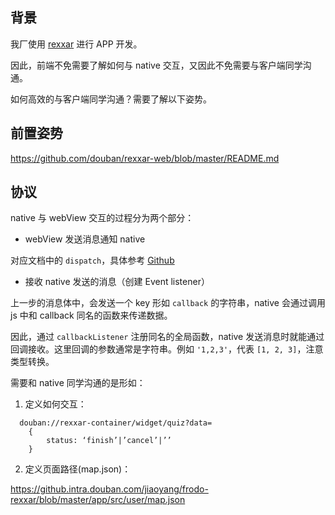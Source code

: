 
## 背景

我厂使用 [rexxar](https://github.com/douban/rexxar-web) 进行 APP 开发。

因此，前端不免需要了解如何与 native 交互，又因此不免需要与客户端同学沟通。

如何高效的与客户端同学沟通？需要了解以下姿势。

## 前置姿势

https://github.com/douban/rexxar-web/blob/master/README.md

## 协议

native 与 webView 交互的过程分为两个部分：

- webView 发送消息通知 native

对应文档中的 `dispatch`，具体参考 [Github](https://github.com/douban/rexxar-web#%E4%BD%BF%E7%94%A8)

- 接收 native 发送的消息（创建 Event listener）

上一步的消息体中，会发送一个 key 形如 `callback` 的字符串，native 会通过调用 js 中和 callback 同名的函数来传递数据。

因此，通过 `callbackListener` 注册同名的全局函数，native 发送消息时就能通过回调接收。这里回调的参数通常是字符串。例如 `'1,2,3'`，代表 `[1, 2, 3]`，注意类型转换。

需要和 native 同学沟通的是形如：

1. 定义如何交互：
```
  douban://rexxar-container/widget/quiz?data=
	{
		status: ‘finish’|’cancel’|’’
	}
```

2. 定义页面路径(map.json)：

https://github.intra.douban.com/jiaoyang/frodo-rexxar/blob/master/app/src/user/map.json

